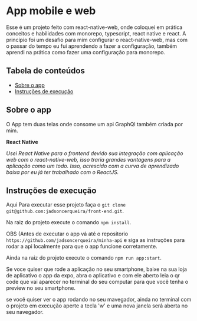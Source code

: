 # App mobile e web 

Esse é um projeto feito com react-native-web, onde coloquei em prática conceitos e habilidades com monorepo, typescript, react native e react.
A princípio foi um desafio para mim configurar o react-native-web, mas com o passar do tempo eu fui aprendendo a fazer a configuração, também aprendi na prática como fazer uma configuração para monorepo.

## Tabela de conteúdos

- [Sobre o app](#sobre-o-app)
- [Instruções de execução](#instruções-de-execução)
  
## Sobre o app

O App tem duas telas onde consome um api GraphQl também criada por mim.


**React Native**

*Usei React Native para o frontend devido sua integração com aplicação web com o react-native-web, isso traria grandes vantagens para a aplicação como um todo. Isso, acrescido com a curva de aprendizado baixa por eu já ter trabalhado com o ReactJS.*

## Instruções de execução

Aqui Para executar esse projeto faça o `git clone git@github.com:jadsoncerqueira/front-end.git`.

Na raiz do projeto execute o comando `npm install`.

OBS (Antes de executar o app vá até o repositorio `https://github.com/jadsoncerqueira/minha-api` e siga as instruções para rodar a api localmente para que o app funcione corretamente.

Ainda na raiz do projeto execute o comando `npm run app:start`.

Se voce quiser que rode a aplicação no seu smartphone, baixe na sua loja de aplicativo o app da expo, abra o aplicativo e com ele aberto leia o qr code que vai aparecer no terminal do seu computar para que você tenha o preview no seu smartphone.

se você quiser ver o app rodando no seu mavegador, ainda no terminal com o projeto em execução aperte a tecla 'w' e uma nova janela será aberta no seu navegador.
